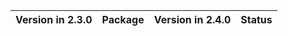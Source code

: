 <!-- markdown-link-check-disable -->

| Version in 2.3.0   | Package   | Version in 2.4.0   | Status   |
|--------------------|-----------|--------------------|----------|